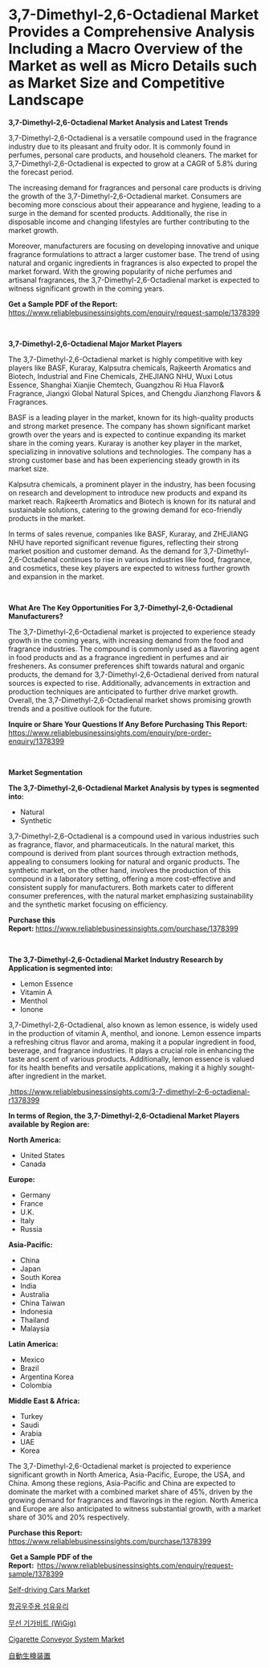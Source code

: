 <p><h1>3,7-Dimethyl-2,6-Octadienal Market Provides a Comprehensive Analysis Including a Macro Overview of the Market as well as Micro Details such as Market Size and Competitive Landscape</h1></p><p><strong>3,7-Dimethyl-2,6-Octadienal Market Analysis and Latest Trends</strong></p>
<p><p>3,7-Dimethyl-2,6-Octadienal is a versatile compound used in the fragrance industry due to its pleasant and fruity odor. It is commonly found in perfumes, personal care products, and household cleaners. The market for 3,7-Dimethyl-2,6-Octadienal is expected to grow at a CAGR of 5.8% during the forecast period.</p><p>The increasing demand for fragrances and personal care products is driving the growth of the 3,7-Dimethyl-2,6-Octadienal market. Consumers are becoming more conscious about their appearance and hygiene, leading to a surge in the demand for scented products. Additionally, the rise in disposable income and changing lifestyles are further contributing to the market growth.</p><p>Moreover, manufacturers are focusing on developing innovative and unique fragrance formulations to attract a larger customer base. The trend of using natural and organic ingredients in fragrances is also expected to propel the market forward. With the growing popularity of niche perfumes and artisanal fragrances, the 3,7-Dimethyl-2,6-Octadienal market is expected to witness significant growth in the coming years.</p></p>
<p><strong>Get a Sample PDF of the Report:&nbsp;</strong> <a href="https://www.reliablebusinessinsights.com/enquiry/request-sample/1378399">https://www.reliablebusinessinsights.com/enquiry/request-sample/1378399</a></p>
<p>&nbsp;</p>
<p><strong>3,7-Dimethyl-2,6-Octadienal Major Market Players</strong></p>
<p><p>The 3,7-Dimethyl-2,6-Octadienal market is highly competitive with key players like BASF, Kuraray, Kalpsutra chemicals, Rajkeerth Aromatics and Biotech, Industrial and Fine Chemicals, ZHEJIANG NHU, Wuxi Lotus Essence, Shanghai Xianjie Chemtech, Guangzhou Ri Hua Flavor& Fragrance, Jiangxi Global Natural Spices, and Chengdu Jianzhong Flavors & Fragrances.</p><p>BASF is a leading player in the market, known for its high-quality products and strong market presence. The company has shown significant market growth over the years and is expected to continue expanding its market share in the coming years. Kuraray is another key player in the market, specializing in innovative solutions and technologies. The company has a strong customer base and has been experiencing steady growth in its market size. </p><p>Kalpsutra chemicals, a prominent player in the industry, has been focusing on research and development to introduce new products and expand its market reach. Rajkeerth Aromatics and Biotech is known for its natural and sustainable solutions, catering to the growing demand for eco-friendly products in the market. </p><p>In terms of sales revenue, companies like BASF, Kuraray, and ZHEJIANG NHU have reported significant revenue figures, reflecting their strong market position and customer demand. As the demand for 3,7-Dimethyl-2,6-Octadienal continues to rise in various industries like food, fragrance, and cosmetics, these key players are expected to witness further growth and expansion in the market.</p></p>
<p>&nbsp;</p>
<p><strong>What Are The Key Opportunities For 3,7-Dimethyl-2,6-Octadienal Manufacturers?</strong></p>
<p><p>The 3,7-Dimethyl-2,6-Octadienal market is projected to experience steady growth in the coming years, with increasing demand from the food and fragrance industries. The compound is commonly used as a flavoring agent in food products and as a fragrance ingredient in perfumes and air fresheners. As consumer preferences shift towards natural and organic products, the demand for 3,7-Dimethyl-2,6-Octadienal derived from natural sources is expected to rise. Additionally, advancements in extraction and production techniques are anticipated to further drive market growth. Overall, the 3,7-Dimethyl-2,6-Octadienal market shows promising growth trends and a positive outlook for the future.</p></p>
<p><strong>Inquire or Share Your Questions If Any Before Purchasing This Report:</strong> <a href="https://www.reliablebusinessinsights.com/enquiry/pre-order-enquiry/1378399">https://www.reliablebusinessinsights.com/enquiry/pre-order-enquiry/1378399</a></p>
<p>&nbsp;</p>
<p><strong>Market Segmentation</strong></p>
<p><strong>The 3,7-Dimethyl-2,6-Octadienal Market Analysis by types is segmented into:</strong></p>
<p><ul><li>Natural</li><li>Synthetic</li></ul></p>
<p><p>3,7-Dimethyl-2,6-Octadienal is a compound used in various industries such as fragrance, flavor, and pharmaceuticals. In the natural market, this compound is derived from plant sources through extraction methods, appealing to consumers looking for natural and organic products. The synthetic market, on the other hand, involves the production of this compound in a laboratory setting, offering a more cost-effective and consistent supply for manufacturers. Both markets cater to different consumer preferences, with the natural market emphasizing sustainability and the synthetic market focusing on efficiency.</p></p>
<p><strong>Purchase this Report:&nbsp;</strong><a href="https://www.reliablebusinessinsights.com/purchase/1378399">https://www.reliablebusinessinsights.com/purchase/1378399</a></p>
<p>&nbsp;</p>
<p><strong>The 3,7-Dimethyl-2,6-Octadienal Market Industry Research by Application is segmented into:</strong></p>
<p><ul><li>Lemon Essence</li><li>Vitamin A</li><li>Menthol</li><li>Ionone</li></ul></p>
<p><p>3,7-Dimethyl-2,6-Octadienal, also known as lemon essence, is widely used in the production of vitamin A, menthol, and ionone. Lemon essence imparts a refreshing citrus flavor and aroma, making it a popular ingredient in food, beverage, and fragrance industries. It plays a crucial role in enhancing the taste and scent of various products. Additionally, lemon essence is valued for its health benefits and versatile applications, making it a highly sought-after ingredient in the market.</p></p>
<p><a href="https://www.reliablebusinessinsights.com/3-7-dimethyl-2-6-octadienal-r1378399">&nbsp;https://www.reliablebusinessinsights.com/3-7-dimethyl-2-6-octadienal-r1378399</a></p>
<p><strong>In terms of Region, the 3,7-Dimethyl-2,6-Octadienal Market Players available by Region are:</strong></p>
<p>
    <p> <strong> North America: </strong>
        <ul>
            <li>United States</li>
            <li>Canada</li>
        </ul>
        </p> 
    <p> <strong> Europe: </strong>
        <ul>
            <li>Germany</li>
            <li>France</li>
            <li>U.K.</li>
            <li>Italy</li>
            <li>Russia</li>
        </ul>
        </p> 
    <p> <strong> Asia-Pacific: </strong>
        <ul>
            <li>China</li>
            <li>Japan</li>
            <li>South Korea</li>
            <li>India</li>
            <li>Australia</li>
            <li>China Taiwan</li>
            <li>Indonesia</li>
            <li>Thailand</li>
            <li>Malaysia</li>
        </ul>
        </p> 
    <p> <strong> Latin America: </strong>
        <ul>
            <li>Mexico</li>
            <li>Brazil</li>
            <li>Argentina Korea</li>
            <li>Colombia</li>
        </ul>
        </p> 
    <p> <strong> Middle East & Africa: </strong>
        <ul>
            <li>Turkey</li>
            <li>Saudi</li>
            <li>Arabia</li>
            <li>UAE</li>
            <li>Korea</li>
        </ul>
    </p>
    </p>
<p><p>The 3,7-Dimethyl-2,6-Octadienal market is projected to experience significant growth in North America, Asia-Pacific, Europe, the USA, and China. Among these regions, Asia-Pacific and China are expected to dominate the market with a combined market share of 45%, driven by the growing demand for fragrances and flavorings in the region. North America and Europe are also anticipated to witness substantial growth, with a market share of 30% and 20% respectively.</p></p>
<p><strong>Purchase this Report: </strong><a href="https://www.reliablebusinessinsights.com/purchase/1378399">https://www.reliablebusinessinsights.com/purchase/1378399</a></p>
<p>&nbsp;<strong>Get a Sample PDF of the Report:&nbsp;&nbsp;</strong><a href="https://www.reliablebusinessinsights.com/enquiry/request-sample/1378399">https://www.reliablebusinessinsights.com/enquiry/request-sample/1378399</a></p>
<p><strong></strong></p>
<p><p><a href="https://github.com/RyleeBauch2023/Market-Research-Report-List-1/blob/main/self-driving-cars-market.md">Self-driving Cars Market</a></p><p><a href="https://medium.com/@lizaheller2023/2024%EB%85%84%EB%B6%80%ED%84%B0-2031%EB%85%84%EA%B9%8C%EC%A7%80-%EA%B8%B0%EA%B0%84%EC%97%90-%EB%8C%80%ED%95%9C-%ED%95%AD%EA%B3%B5%EC%9A%B0%EC%A3%BC%EC%9A%A9-%EA%B8%80%EB%9D%BC%EC%8A%A4%ED%8C%8C%EC%9D%B4%EB%B2%84-%EC%8B%9C%EC%9E%A5-%EB%B6%84%EC%84%9D-%EB%B0%8F-%EA%B7%9C%EB%AA%A8-%EC%98%88%EC%B8%A1-75043e8eb9a9">항공우주용 섬유유리</a></p><p><a href="https://github.com/OliverBarry1954/Market-Research-Report-List-1/blob/main/167860782118.md">무선 기가비트 (WiGig)</a></p><p><a href="https://www.linkedin.com/pulse/cigarette-conveyor-system-market-size-reveals-best-marketing-channels-wiyzc">Cigarette Conveyor System Market</a></p><p><a href="https://github.com/kegley4963/Market-Research-Report-List-1/blob/main/296102989487.md">自動生検装置</a></p></p>